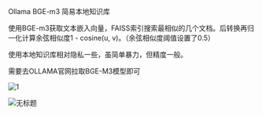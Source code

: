 Ollama BGE-m3 简易本地知识库

使用BGE-m3获取文本嵌入向量，FAISS索引搜索最相似的几个文档。后转换再归一化计算余弦相似度1 - cosine(u, v)。（余弦相似度阈值设置了0.5）

使用本地知识库相对隐私一些，虽简单暴力，但精度一般。

需要去OLLAMA官网拉取BGE-M3模型即可

![1](https://github.com/user-attachments/assets/f32be982-6cac-412e-bda1-10b499e900c2)

![无标题](https://github.com/user-attachments/assets/c4eac71c-2c49-413e-926f-afc2fcd2bb1a)
